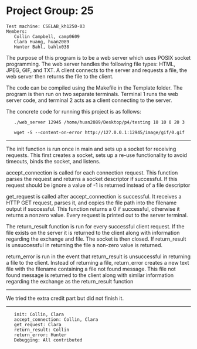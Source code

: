 # Project Group: 25

```
Test machine: CSELAB_kh1250-03
Members:
   Collin Campbell, camp0609
   Clara Huang, huan2089
   Hunter Bahl, bahlx038
```

The purpose of this program is to be a web server which uses POSIX socket programming. The web server handles the following file types: HTML, JPEG, GIF, and TXT. A client connects to the server and requests a file, the web server then returns the file to the client.

The code can be compiled using the Makefile in the Template folder. The program is then run on two separate terminals. Terminal 1 runs the web server code, and terminal 2 acts as a client connecting to the server.

The concrete code for running this project is as follows:
```In terminal one:
   ./web_server 12945 /home/huan2089/Desktop/p4/testing 10 10 0 20 3
```
```In terminal two:
   wget -S --content-on-error http://127.0.0.1:12945/image/gif/0.gif
```
---------------------------------------------------------------------------------------------
The init function is run once in main and sets up a socket for receiving requests. This first creates a socket, sets up a re-use functionality to avoid timeouts, binds the socket, and listens.


accept_connection is called for each connection request. This function parses the request and returns a socket descriptor if successful. If this request should be ignore a value of -1 is returned instead of a file descriptor


get_request is called after accept_connection is successful. It receives a HTTP GET request, parses it, and copies the file path into the filename output if successful. This function returns a 0 if successful, otherwise it returns a nonzero value. Every request is printed out to the server terminal.


The return_result function is run for every successful client request. If the file exists on the server it is returned to the client along with information regarding the exchange and file. The socket is then closed. If return_result is unsuccessful in returning the file a non-zero value is returned.


return_error is run in the event that return_result is unsuccessful in returning a file to the client. Instead of returning a file, return_error creates a new text file with the filename containing a file not found message. This file not found message is returned to the client along with similar information regarding the exchange as the return_result function

---------------------------------------------------------------------------------------------
We tried the extra credit part but did not finish it.

---------------------------------------------------------------------------------------------
```Credits:
   init: Collin, Clara
   accept_connection: Collin, Clara
   get_request: Clara
   return_result: Collin
   return_error: Hunter
   Debugging: All contributed
```
